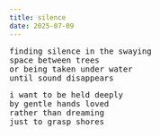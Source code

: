 ```yaml
---
title: silence
date: 2025-07-09
---
```


<pre>finding silence in the swaying
space between trees
or being taken under water
until sound disappears</pre>

<pre>i want to be held deeply
by gentle hands loved
rather than dreaming
just to grasp shores</pre>
